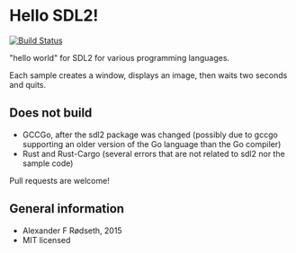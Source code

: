 Hello SDL2!
===========

[![Build Status](https://travis-ci.org/xyproto/hello_sdl2.svg?branch=master)](https://travis-ci.org/xyproto/hello_sdl2)

"hello world" for SDL2 for various programming languages.

Each sample creates a window, displays an image, then waits two seconds and quits.


Does not build
--------------

* GCCGo, after the sdl2 package was changed (possibly due to gccgo supporting an older version of the Go language than the Go compiler)
* Rust and Rust-Cargo (several errors that are not related to sdl2 nor the sample code)

Pull requests are welcome!


General information
----------------------

* Alexander F Rødseth, 2015
* MIT licensed

